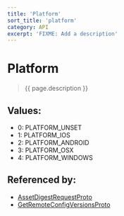 ```yaml
---
title: 'Platform'
sort_title: 'platform'
category: API
excerpt: 'FIXME: Add a description'
---
```


[comment]: <> (THIS PART IS GENERATED - AKA DON'T EDIT THIS PART MANUALLY)

# Platform

> {{ page.description }}

## Values:

- 0: PLATFORM_UNSET
- 1: PLATFORM_IOS
- 2: PLATFORM_ANDROID
- 3: PLATFORM_OSX
- 4: PLATFORM_WINDOWS

## Referenced by:

- [AssetDigestRequestProto](../../messages/AssetDigestRequestProto/)
- [GetRemoteConfigVersionsProto](../../messages/GetRemoteConfigVersionsProto/)

[comment]: <> (YOU CAN EDIT AFTER THIS)

